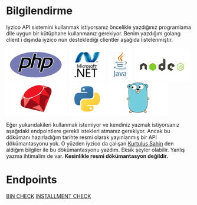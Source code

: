 Bilgilendirme
======

Iyzico API sistemini kullanmak istiyorsanız öncelikle yazdığınız programlama dile uygun bir kütüphane kullanmanız gerekiyor. Benim yazdığım golang client i dışında iyzico nun desteklediği clientler aşağıda listelenmiştir.

[<img src="./assets/php-logo.png">](https://github.com/iyzico/iyzipay-php) [<img src="./assets/net-logo.png">](https://github.com/iyzico/iyzipay-dotnet) [<img src="./assets/java-logo.png">](https://github.com/iyzico/iyzipay-java) [<img src="./assets/node-logo.png">](https://github.com/iyzico/iyzipay-node) [<img src="./assets/ruby.png">](https://github.com/iyzico/iyzipay-ruby) [<img src="./assets/python-logo.png">](https://github.com/iyzico/iyzipay-python) [<img src="./assets/golang-logo.png">](https://github.com/turkishdeveloper/iyzipay-go) 

Eğer yukarıdakileri kullanmak istemiyor ve kendiniz yazmak istiyorsanız aşağıdaki endpointlere gerekli istekleri atmanız gerekiyor. Ancak bu dökümanı hazırladığım tarihte resmi olarak yayınlanmış bir API dökümantasyonu yok. O yüzden iyzico da çalışan [Kurtuluş Şahin](https://github.com/kurtulussahin) den aldığım bilgiler  ile bu dökümantasyonu yazdım. Eksik şeyler olabilir. Yanlış yazma ihtimalim de var. **Kesinlikle resmi dökümantasyon değildir.**

Endpoints
======

[BIN CHECK](./endpoints/bin-check.md)
[INSTALLMENT CHECK](./endpoints/installment.md)